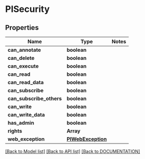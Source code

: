 # PISecurity

## Properties
Name | Type | Notes
------------ | ------------- | -------------
**can_annotate** | **boolean**
**can_delete** | **boolean**
**can_execute** | **boolean**
**can_read** | **boolean**
**can_read_data** | **boolean**
**can_subscribe** | **boolean**
**can_subscribe_others** | **boolean**
**can_write** | **boolean**
**can_write_data** | **boolean**
**has_admin** | **boolean**
**rights** | **Array<string>**
**web_exception** | **[**PIWebException**](../models/PIWebException.md)**

[[Back to Model list]](../../DOCUMENTATION.md#documentation-for-models) [[Back to API list]](../../DOCUMENTATION.md#documentation-for-api-endpoints) [[Back to DOCUMENTATION]](../../DOCUMENTATION.md)
